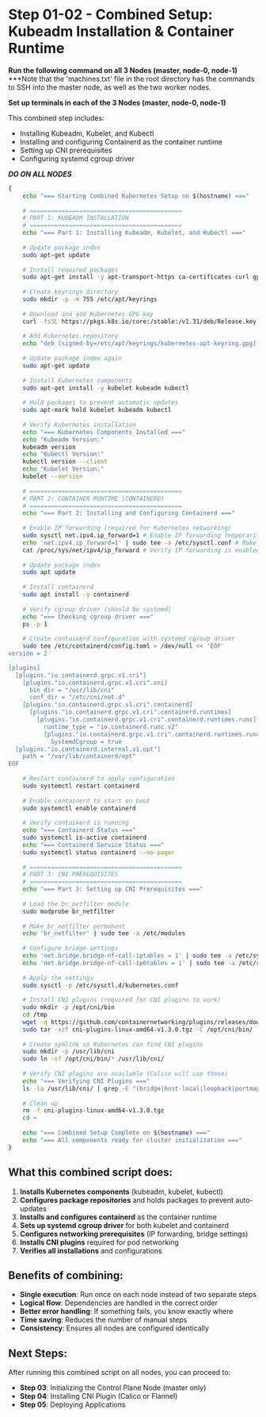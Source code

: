 # Step 01-02 - Combined Setup: Kubeadm Installation & Container Runtime

**Run the following command on all 3 Nodes (master, node-0, node-1)**
***Note that the 'machines.txt' file in the root directory has the commands to SSH into the master node, as well as the two worker nodes.

**Set up terminals in each of the 3 Nodes (master, node-0, node-1)**

This combined step includes:
- Installing Kubeadm, Kubelet, and Kubectl
- Installing and configuring Containerd as the container runtime
- Setting up CNI prerequisites
- Configuring systemd cgroup driver

***DO ON ALL NODES***
```bash
{
    echo "=== Starting Combined Kubernetes Setup on $(hostname) ==="
    
    # ===========================================
    # PART 1: KUBEADM INSTALLATION
    # ===========================================
    echo "=== Part 1: Installing Kubeadm, Kubelet, and Kubectl ==="
    
    # Update package index
    sudo apt-get update
    
    # Install required packages
    sudo apt-get install -y apt-transport-https ca-certificates curl gpg
    
    # Create keyrings directory
    sudo mkdir -p -m 755 /etc/apt/keyrings
    
    # Download and add Kubernetes GPG key
    curl -fsSL https://pkgs.k8s.io/core:/stable:/v1.31/deb/Release.key | sudo gpg --dearmor -o /etc/apt/keyrings/kubernetes-apt-keyring.gpg
    
    # Add Kubernetes repository
    echo "deb [signed-by=/etc/apt/keyrings/kubernetes-apt-keyring.gpg] https://pkgs.k8s.io/core:/stable:/v1.31/deb/ /" | sudo tee /etc/apt/sources.list.d/kubernetes.list
    
    # Update package index again
    sudo apt-get update
    
    # Install Kubernetes components
    sudo apt-get install -y kubelet kubeadm kubectl
    
    # Hold packages to prevent automatic updates
    sudo apt-mark hold kubelet kubeadm kubectl
    
    # Verify Kubernetes installation
    echo "=== Kubernetes Components Installed ==="
    echo "Kubeadm Version:"
    kubeadm version
    echo "Kubectl Version:"
    kubectl version --client
    echo "Kubelet Version:"
    kubelet --version
    
    # ===========================================
    # PART 2: CONTAINER RUNTIME (CONTAINERD)
    # ===========================================
    echo "=== Part 2: Installing and Configuring Containerd ==="
    
    # Enable IP forwarding (required for Kubernetes networking)
    sudo sysctl net.ipv4.ip_forward=1 # Enable IP forwarding temporarily
    echo 'net.ipv4.ip_forward=1' | sudo tee -a /etc/sysctl.conf # Make it permanent
    cat /proc/sys/net/ipv4/ip_forward # Verify IP forwarding is enabled (should return 1)
    
    # Update package index
    sudo apt update
    
    # Install containerd
    sudo apt install -y containerd
    
    # Verify cgroup driver (should be systemd)
    echo "=== Checking cgroup driver ==="
    ps -p 1
    
    # Create containerd configuration with systemd cgroup driver
    sudo tee /etc/containerd/config.toml > /dev/null << 'EOF'
version = 2

[plugins]
  [plugins."io.containerd.grpc.v1.cri"]
    [plugins."io.containerd.grpc.v1.cri".cni]
      bin_dir = "/usr/lib/cni"
      conf_dir = "/etc/cni/net.d"
    [plugins."io.containerd.grpc.v1.cri".containerd]
      [plugins."io.containerd.grpc.v1.cri".containerd.runtimes]
        [plugins."io.containerd.grpc.v1.cri".containerd.runtimes.runc]
          runtime_type = "io.containerd.runc.v2"
          [plugins."io.containerd.grpc.v1.cri".containerd.runtimes.runc.options]
            SystemdCgroup = true
  [plugins."io.containerd.internal.v1.opt"]
    path = "/var/lib/containerd/opt"
EOF
    
    # Restart containerd to apply configuration
    sudo systemctl restart containerd
    
    # Enable containerd to start on boot
    sudo systemctl enable containerd
    
    # Verify containerd is running
    echo "=== Containerd Status ==="
    sudo systemctl is-active containerd
    echo "=== Containerd Service Status ==="
    sudo systemctl status containerd --no-pager
    
    # ===========================================
    # PART 3: CNI PREREQUISITES
    # ===========================================
    echo "=== Part 3: Setting up CNI Prerequisites ==="
    
    # Load the br_netfilter module
    sudo modprobe br_netfilter
    
    # Make br_netfilter permanent
    echo 'br_netfilter' | sudo tee -a /etc/modules
    
    # Configure bridge settings
    echo 'net.bridge.bridge-nf-call-iptables = 1' | sudo tee -a /etc/sysctl.d/kubernetes.conf
    echo 'net.bridge.bridge-nf-call-ip6tables = 1' | sudo tee -a /etc/sysctl.d/kubernetes.conf
    
    # Apply the settings
    sudo sysctl -p /etc/sysctl.d/kubernetes.conf
    
    # Install CNI plugins (required for CNI plugins to work)
    sudo mkdir -p /opt/cni/bin
    cd /tmp
    wget -q https://github.com/containernetworking/plugins/releases/download/v1.3.0/cni-plugins-linux-amd64-v1.3.0.tgz
    sudo tar -xzf cni-plugins-linux-amd64-v1.3.0.tgz -C /opt/cni/bin/
    
    # Create symlink so Kubernetes can find CNI plugins
    sudo mkdir -p /usr/lib/cni
    sudo ln -sf /opt/cni/bin/* /usr/lib/cni/
    
    # Verify CNI plugins are available (Calico will use these)
    echo "=== Verifying CNI Plugins ==="
    ls -la /usr/lib/cni/ | grep -E "(bridge|host-local|loopback|portmap|tuning|vlan|bandwidth|firewall|sbr|static|dhcp|host-device|macvlan|ipvlan|ptp|vrf)"
    
    # Clean up
    rm -f cni-plugins-linux-amd64-v1.3.0.tgz
    cd ~
    
    echo "=== Combined Setup Complete on $(hostname) ==="
    echo "=== All components ready for cluster initialization ==="
}
```

## What this combined script does:

1. **Installs Kubernetes components** (kubeadm, kubelet, kubectl)
2. **Configures package repositories** and holds packages to prevent auto-updates
3. **Installs and configures containerd** as the container runtime
4. **Sets up systemd cgroup driver** for both kubelet and containerd
5. **Configures networking prerequisites** (IP forwarding, bridge settings)
6. **Installs CNI plugins** required for pod networking
7. **Verifies all installations** and configurations

## Benefits of combining:

- **Single execution**: Run once on each node instead of two separate steps
- **Logical flow**: Dependencies are handled in the correct order
- **Better error handling**: If something fails, you know exactly where
- **Time saving**: Reduces the number of manual steps
- **Consistency**: Ensures all nodes are configured identically

## Next Steps:

After running this combined script on all nodes, you can proceed to:
- **Step 03**: Initializing the Control Plane Node (master only)
- **Step 04**: Installing CNI Plugin (Calico or Flannel)
- **Step 05**: Deploying Applications

